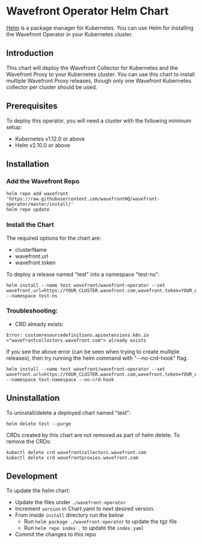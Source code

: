 # Wavefront Operator Helm Chart

[Helm](https://helm.sh/) is a package manager for Kubernetes. You can use Helm for installing the Wavefront Operator in your Kubernetes cluster.

## Introduction
This chart will deploy the Wavefront Collector for Kubernetes and the Wavefront Proxy to your Kubernetes cluster. You can use this chart to install multiple Wavefront Proxy releases, though only one Wavefront Kubernetes collector per cluster should be used.

## Prerequisites

To deploy this operator, you will need a cluster with the following minimum setup:

* Kubernetes v1.12.0 or above
* Helm v2.10.0 or above

## Installation

### Add the Wavefront Repo
```
helm repo add wavefront 'https://raw.githubusercontent.com/wavefrontHQ/wavefront-operator/master/install/'
helm repo update
```

### Install the Chart
The required options for the chart are:
- clusterName
- wavefront.url
- wavefront.token

To deploy a release named "test" into a namespace "test-ns":
```
helm install --name test wavefront/wavefront-operator --set wavefront.url=https://YOUR_CLUSTER.wavefront.com,wavefront.token=YOUR_API_TOKEN,clusterName=YOUR_CLUSTER_NAME --namespace test-ns
```

### Troubleshooting:

- CRD already exists:
```
Error: customresourcedefinitions.apiextensions.k8s.io <"wavefrontcollectors.wavefront.com"> already exists
```

If you see the above error (can be seen when trying to create multiple releases), then try running 
the helm command with "--no-crd-hook" flag.

```
helm install --name test wavefront/wavefront-operator --set wavefront.url=https://YOUR_CLUSTER.wavefront.com,wavefront.token=YOUR_API_TOKEN,clusterName=YOUR_CLUSTER_NAME --namespace test-namespace --no-crd-hook
```

## Uninstallation
To uninstall/delete a deployed chart named "test":
```
helm delete test --purge
```

CRDs created by this chart are not removed as part of helm delete. To remove the CRDs:
```
kubectl delete crd wavefrontcollectors.wavefront.com
kubectl delete crd wavefrontproxies.wavefront.com
```

## Development
To update the helm chart:
- Update the files under `./wavefront-operator`
- Increment `version` in Chart.yaml to next desired version.
- From inside `install` directory run the below
    - Run `helm package ./wavefront-operator` to update the tgz file
    - Run `helm repo index .` to update the `index.yaml`
- Commit the changes to this repo

